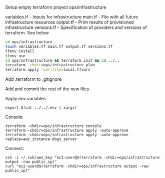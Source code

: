 Setup empty terraform project ops/infrastructure

variables.tf - Inputs for infrastructure
main.tf - File with all future infrastructure resources
output.tf - Print results of provisioned infrastructure
versions.tf - Specification of providers and versions of terraform. See below

```bash
cd ops/infrastructure
touch variables.tf main.tf output.tf versions.tf
tfenv install
tfenv use
cd ops/infrastructure && terraform init && cd ../..
terraform -chdir=ops/infrastructure plan
terraform apply -var-file=local.tfvars
```

Add .terraform to .gitignore

Add and commit the rest of the new files

Apply env variables
```
export $(cat ../../.env | xargs)
```

Console:
```
terraform -chdir=ops/infrastructure console
terraform -chdir=ops/infrastructure apply -auto-approve
terraform -chdir=ops/infrastructure apply -auto-approve -replace=aws_instance.dogs_server
```

Connect:
```
ssh -i ~/.ssh/aws_key "ec2-user@$(terraform -chdir=ops/infrastructure output -raw public_ip)"
curl "ec2-user@$(terraform -chdir=ops/infrastructure output -raw public_ip)"
```
